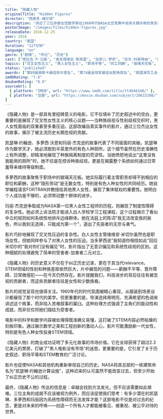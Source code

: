 ```yaml
---
title: "隐藏人物"
originalTitle: "Hidden Figures"
director: "西奥多·梅尔菲"
description: "讲述了三位非裔女性数学家在1960年代NASA太空竞赛中发挥关键作用的真实故事。她们不仅要面对种族歧视，还要克服性别偏见，最终凭借卓越才能为美国航天事业做出了不可磨灭的贡献。"
posterImage: "/images/films/hidden-figures.jpg"
releaseDate: 2016-12-25
year: 2016
country: "美国"
duration: "127分钟"
language: "en"
genre: ["剧情", "传记", "历史"]
cast: ["塔拉吉·P·汉森", "奥克塔维亚·斯宾瑟", "加奈儿·梦奈", "凯文·科斯特纳", "克斯汀·邓斯特"]
topics: ["交叉女性主义", "黑人女性主义", "职场平等", "同工同酬", "玻璃天花板", "教育平等", "种族与性别"]
status: "published"
awards: ["第89届奥斯卡最佳影片提名", "第74届金球奖最佳女配角提名", "美国演员工会奖最佳群戏"]
imdbRating: "7.8"
doubanRating: "8.9"
sourceUrl: [
  { platform: "IMDB", url: "https://www.imdb.com/title/tt4846340/" },
  { platform: "豆瓣", url: "https://movie.douban.com/subject/26615208/" }
]
---
```


《隐藏人物》是一部具有里程碑意义的电影，它不仅填补了历史叙述中的空白，更重要的是展现了交叉性女性主义的核心议题——当种族歧视与性别歧视交织时，黑人女性面临的双重甚至多重压迫。这部改编自真实事件的影片，通过三位杰出女性的故事，揭示了被主流历史长期忽视的贡献。

凯瑟琳·约翰逊、多萝西·沃恩和玛丽·杰克逊的故事代表了不同层面的突破。凯瑟琳作为数学天才，她必须跑到半英里外的有色人种厕所，这个细节虽然在历史准确性上有所调整，却精准地展现了种族隔离制度的荒谬性。当她愤怒地说出"这里没有我能用的厕所"时，她不仅是在控诉种族歧视，更是在揭露整个系统如何通过日常羞辱来维持等级制度。

多萝西的故事聚焦于职场中的玻璃天花板。她实际履行着主管职责却得不到相应的职位和薪酬，这种"隐形劳动"是无数女性，特别是有色人种女性的共同经历。她自学编程语言FORTRAN并教授给其他黑人女性，展现了集体赋权的重要性。她明白个人成功是不够的，必须带动整个群体的进步。

玛丽·杰克逊争取成为NASA第一位黑人女性工程师的历程，则展现了制度性障碍的复杂性。她必须上诉法院才能进入白人学校学习工程课程，这个过程揭示了看似中立的规则如何系统性地排斥边缘群体。她在法庭上的陈词"我无法改变我的肤色，所以我别无选择，只能成为第一个"，道出了先驱者的无奈与勇气。

影片巧妙地展现了交叉性压迫的复杂性。白人女性主管维维安·米切尔虽然也是职场女性，但她同样参与了对黑人女性的压迫。当多萝西说"我知道你相信如此"回应米切尔的"我对你们没有偏见"时，影片指出了无意识偏见和系统性歧视的区别。这种细腻的处理避免了简单的受害者-加害者二元对立。

《隐藏人物》的历史意义不仅在于纠正历史记录，更在于其当代relevance。STEM领域的性别和种族差距依然巨大，片中展现的问题——薪酬不平等、晋升障碍、日常微侵犯——在今天仍然存在。影片提醒我们，科技进步的背后往往有被忽视的贡献者，而这些贡献者往往是女性和少数族裔。

影片的视觉呈现也值得关注。1960年代的时代氛围被精心重现，从服装到场景设计都展现了那个时代的美学。但更重要的是，导演选择用明亮、充满希望的色调来讲述这个故事，而非陷入苦难叙事的窠臼。这种处理方式强调了主角们的能动性和成就，而非仅仅将她们描绘为受害者。

电影中的科学和数学内容被处理得既准确又易懂，这打破了STEM内容必然枯燥的刻板印象。通过展示数学之美和工程创新的激动人心，影片可能激励新一代女性，特别是有色人种女性投身STEM领域。

《隐藏人物》的商业成功证明了多元化故事的市场价值。它在全球获得了超过2.3亿美元的票房，打破了"黑人电影没有市场"的迷思。更重要的是，它引发了关于历史叙述、职场平等和STEM教育的广泛讨论。

影片也促使NASA和其他机构重新审视自己的历史。NASA将其总部的一栋建筑命名为"凯瑟琳·约翰逊计算设施"，这种迟来的认可虽然不能改变过去，但至少开始了纠正历史不公的过程。

最终，《隐藏人物》传达的信息是：卓越会找到方法发光，但不应该需要如此艰难。三位主角的成就不应该被视为例外，而应该促使我们思考：有多少潜在的凯瑟琳、多萝西和玛丽因为系统性障碍而无法发挥才能？这部电影不仅是对过去的纪念，更是对未来的呼唤——创造一个所有人才都能被看见、被重视、被公平对待的世界。
